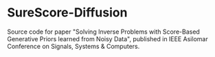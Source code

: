 # SureScore-Diffusion
Source code for paper "Solving Inverse Problems with Score-Based Generative Priors learned from Noisy Data", published in IEEE Asilomar Conference on Signals, Systems &amp; Computers.
